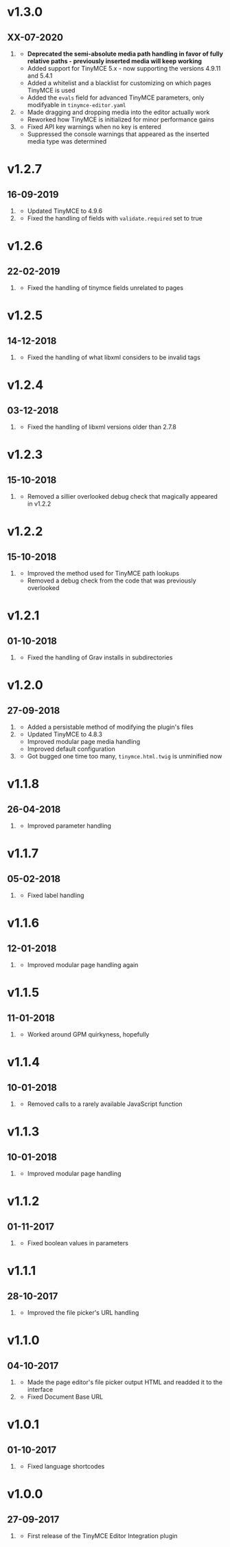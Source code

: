 # v1.3.0
##  XX-07-2020

1. [](#new)
    * **Deprecated the semi-absolute media path handling in favor of fully relative paths - previously inserted media will keep working**
    * Added support for TinyMCE 5.x - now supporting the versions 4.9.11 and 5.4.1
    * Added a whitelist and a blacklist for customizing on which pages TinyMCE is used
    * Added the `evals` field for advanced TinyMCE parameters, only modifyable in `tinymce-editor.yaml`
2. [](#improved)
    * Made dragging and dropping media into the editor actually work
    * Reworked how TinyMCE is initialized for minor performance gains
3. [](#bugfix)
    * Fixed API key warnings when no key is entered
    * Suppressed the console warnings that appeared as the inserted media type was determined

# v1.2.7
##  16-09-2019

1. [](#improved)
    * Updated TinyMCE to 4.9.6
2. [](#bugfix)
    * Fixed the handling of fields with `validate.required` set to true

# v1.2.6
##  22-02-2019

1. [](#bugfix)
    * Fixed the handling of tinymce fields unrelated to pages

# v1.2.5
##  14-12-2018

1. [](#bugfix)
    * Fixed the handling of what libxml considers to be invalid tags

# v1.2.4
##  03-12-2018

1. [](#bugfix)
    * Fixed the handling of libxml versions older than 2.7.8

# v1.2.3
##  15-10-2018

1. [](#improved)
    * Removed a sillier overlooked debug check that magically appeared in v1.2.2

# v1.2.2
##  15-10-2018

1. [](#improved)
    * Improved the method used for TinyMCE path lookups
    * Removed a debug check from the code that was previously overlooked

# v1.2.1
##  01-10-2018

1. [](#bugfix)
    * Fixed the handling of Grav installs in subdirectories

# v1.2.0
##  27-09-2018

1. [](#new)
    * Added a persistable method of modifying the plugin's files
2. [](#improved)
    * Updated TinyMCE to 4.8.3
    * Improved modular page media handling
    * Improved default configuration
3. [](#bugfix)
    * Got bugged one time too many, `tinymce.html.twig` is unminified now

# v1.1.8
##  26-04-2018

1. [](#improved)
    * Improved parameter handling

# v1.1.7
##  05-02-2018

1. [](#bugfix)
    * Fixed label handling

# v1.1.6
##  12-01-2018

1. [](#bugfix)
    * Improved modular page handling again

# v1.1.5
##  11-01-2018

1. [](#bugfix)
    * Worked around GPM quirkyness, hopefully

# v1.1.4
##  10-01-2018

1. [](#bugfix)
    * Removed calls to a rarely available JavaScript function

# v1.1.3
##  10-01-2018

1. [](#improved)
    * Improved modular page handling

# v1.1.2
##  01-11-2017

1. [](#bugfix)
    * Fixed boolean values in parameters

# v1.1.1
##  28-10-2017

1. [](#improved)
    * Improved the file picker's URL handling

# v1.1.0
##  04-10-2017

1. [](#new)
    * Made the page editor's file picker output HTML and readded it to the interface
2. [](#bugfix)
    * Fixed Document Base URL

# v1.0.1
##  01-10-2017

1. [](#improved)
    * Fixed language shortcodes

# v1.0.0
##  27-09-2017

1. [](#new)
    * First release of the TinyMCE Editor Integration plugin
